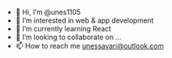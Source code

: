 - 👋 Hi, I’m @unes1105
- 👀 I’m interested in web & app development
- 🌱 I’m currently learning React 
- 💞️ I’m looking to collaborate on ...
- 📫 How to reach me unessavari@outlook.com

<!---
unes1105/unes1105 is a ✨ special ✨ repository because its `README.md` (this file) appears on your GitHub profile.
You can click the Preview link to take a look at your changes.
--->
